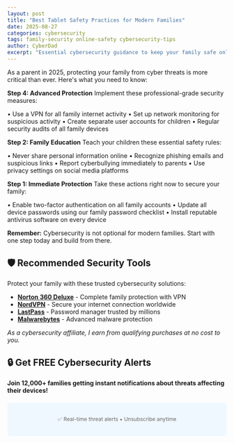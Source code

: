 ```yaml
---
layout: post
title: "Best Tablet Safety Practices for Modern Families"
date: 2025-08-27
categories: cybersecurity
tags: family-security online-safety cybersecurity-tips
author: CyberDad
excerpt: "Essential cybersecurity guidance to keep your family safe online"
---
```


As a parent in 2025, protecting your family from cyber threats is more critical than ever. Here's what you need to know:

**Step 4: Advanced Protection**
Implement these professional-grade security measures:

• Use a VPN for all family internet activity
• Set up network monitoring for suspicious activity
• Create separate user accounts for children
• Regular security audits of all family devices

**Step 2: Family Education**
Teach your children these essential safety rules:

• Never share personal information online
• Recognize phishing emails and suspicious links
• Report cyberbullying immediately to parents
• Use privacy settings on social media platforms

**Step 1: Immediate Protection**
Take these actions right now to secure your family:

• Enable two-factor authentication on all family accounts
• Update all device passwords using our family password checklist
• Install reputable antivirus software on every device



**Remember:** Cybersecurity is not optional for modern families. Start with one step today and build from there.

## 🛡️ Recommended Security Tools

Protect your family with these trusted cybersecurity solutions:

- **[Norton 360 Deluxe](https://norton.com/affiliate-link)** - Complete family protection with VPN
- **[NordVPN](https://nordvpn.com/affiliate-link)** - Secure your internet connection worldwide
- **[LastPass](https://lastpass.com/affiliate-link)** - Password manager trusted by millions
- **[Malwarebytes](https://malwarebytes.com/affiliate-link)** - Advanced malware protection

*As a cybersecurity affiliate, I earn from qualifying purchases at no cost to you.*

## 🔒 Get FREE Cybersecurity Alerts

**Join 12,000+ families getting instant notifications about threats affecting their devices!**

<div style="background: #f0f8ff; padding: 20px; border-radius: 8px; margin: 20px 0; text-align: center;">
    <div class="ml-embedded" data-form="158915078478890584"></div>
    <p style="font-size: 12px; color: #666; margin-top: 10px;">✅ Real-time threat alerts • Unsubscribe anytime</p>
</div>

<!-- MailerLite Universal -->
<script>
    (function(w,d,e,u,f,l,n){w[f]=w[f]||function(){(w[f].q=w[f].q||[])
    .push(arguments);},l=d.createElement(e),l.async=1,l.src=u,
    n=d.getElementsByTagName(e)[0],n.parentNode.insertBefore(l,n);})
    (window,document,'script','https://assets.mailerlite.com/js/universal.js','ml');
    ml('account', '1632878');
</script>
<!-- End MailerLite Universal -->
